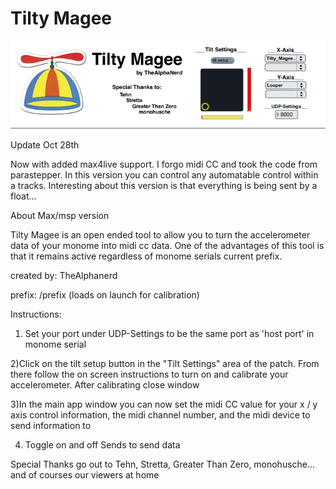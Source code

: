 # Tilty Magee


![](tilty_magee_m4l_v1.0.png)

Update Oct 28th

Now with added max4live support.  I forgo midi CC and took the code from parastepper.  In this version you can control any automatable control within a tracks.  Interesting about this version is that everything is being sent by a float...

About Max/msp version

Tilty Magee is an open ended tool to allow you to turn the accelerometer data of your monome into midi cc data.  One of the advantages of this tool is that it remains active regardless of monome serials current prefix.

created by: TheAlphanerd

prefix: /prefix (loads on launch for calibration)

Instructions:

1) Set your port under UDP-Settings to be the same port as 'host port' in monome serial

2)Click on the tilt setup button in the "Tilt Settings" area of the patch.  From there follow the on screen instructions to turn on and calibrate your accelerometer. After calibrating close window

3)In the main app window you can now set the midi CC value for your x / y axis control information, the midi channel number, and the midi device to send information to

4) Toggle on and off Sends to send data


Special Thanks go out to 
Tehn, Stretta, Greater Than Zero, monohusche... and of courses our viewers at home
